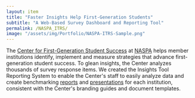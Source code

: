 ```yaml
---
layout: item
title: "Faster Insights Help First-Generation Students"
subtitle: "A Web-Based Survey Dashboard and Reporting Tool"
permalink: /NASPA_ITRS/
image: "/assets/img/Portfolio/NASPA-ITRS-Sample.png"
---
```


The [Center for First-Generation Student Success](https://firstgen.naspa.org/) at [NASPA](https://www.naspa.org/) helps member institutions identify, implement and measure strategies that advance first-generation student success. To glean insights, the Center analyzes thousands of survey response items. We created the Insights Tool Reporting System to enable the Center's staff to easily analyze data and create benchmarking [reports](/assets/ITRS-Benchmarking-Report-Sample.pdf) and [presentations](/assets/ITRS-Benchmarking-Presentation-Sample.pdf) for each institution, consistent with the Center's branding guides and document templates.

